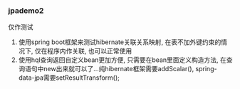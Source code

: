 ### jpademo2

仅作测试

1. 使用spring boot框架来测试hibernate关联关系映射, 在表不加外键约束的情况下, 仅在程序内作关联, 也可以正常使用
2. 使用hql查询返回自定义bean更加方便, 只需要在bean里面定义构造方法, 在查询语句中new出来就可以了...纯hibernate框架需要addScalar(), spring-data-jpa需要setResultTransform(); 